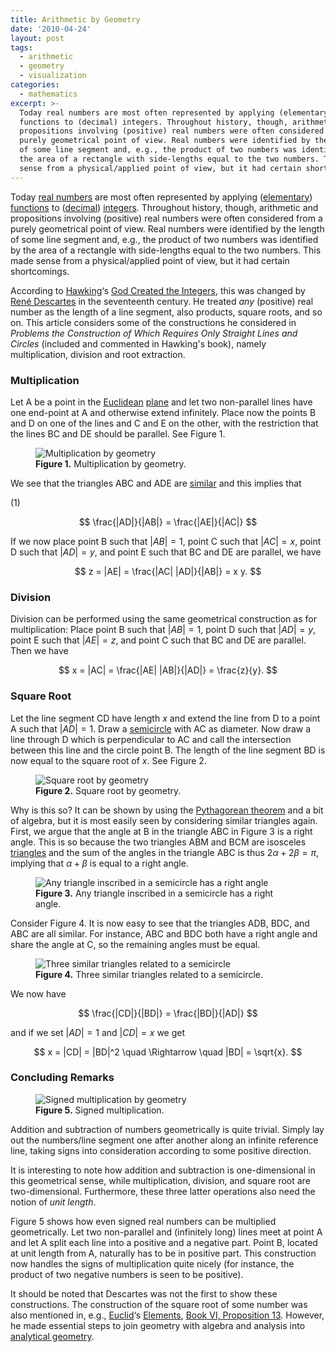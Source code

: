 ```yaml
---
title: Arithmetic by Geometry
date: '2010-04-24'
layout: post
tags:
  - arithmetic
  - geometry
  - visualization
categories:
  - mathematics
excerpt: >-
  Today real numbers are most often represented by applying (elementary)
  functions to (decimal) integers. Throughout history, though, arithmetic and
  propositions involving (positive) real numbers were often considered from a
  purely geometrical point of view. Real numbers were identified by the length
  of some line segment and, e.g., the product of two numbers was identified by
  the area of a rectangle with side-lengths equal to the two numbers. This made
  sense from a physical/applied point of view, but it had certain shortcomings.
---
```


Today [real numbers](http://en.wikipedia.org/wiki/Real_number) are most often represented by applying ([elementary](http://en.wikipedia.org/wiki/Elementary_function_(differential_algebra))) [functions](http://en.wikipedia.org/wiki/Function_(mathematics)) to ([decimal](http://en.wikipedia.org/wiki/Decimal)) [integers](http://en.wikipedia.org/wiki/Integer). Throughout history, though, arithmetic and propositions involving (positive) real numbers were often considered from a purely geometrical point of view. Real numbers were identified by the length of some line segment and, e.g., the product of two numbers was identified by the area of a rectangle with side-lengths equal to the two numbers. This made sense from a physical/applied point of view, but it had certain shortcomings.

According to [Hawking](http://www.hawking.org.uk)&#8216;s [God Created the Integers](/refs/hawking), this was changed by [Ren&eacute; Descartes](http://en.wikipedia.org/wiki/Rene_Descartes) in the seventeenth century. He treated *any* (positive) real number as the length of a line segment, also products, square roots, and so on. This article considers some of the constructions he considered in *Problems the Construction of Which Requires Only Straight Lines and Circles* (included and commented in Hawking's book), namely multiplication, division and root extraction.

### Multiplication

Let A be a point in the [Euclidean](http://en.wikipedia.org/wiki/Euclidean_geometry) [plane](http://en.wikipedia.org/wiki/Plane_(geometry)) and let two non-parallel lines have one end-point at A and otherwise extend infinitely. Place now the points B and D on one of the lines and C and E on the other, with the restriction that the lines BC and DE should be parallel. See Figure&nbsp;1.

<figure>
  <img src="/media/multiplication.svg" class="img-responsive" alt="Multiplication by geometry">
  <figcaption><strong>Figure 1.</strong> Multiplication by geometry.</figcaption>
</figure>

We see that the triangles ABC and ADE are [similar](http://en.wikipedia.org/wiki/Similarity_(geometry)) and this implies that

<div class="pull-right">(1)</div>

$$
\frac{|AD|}{|AB|} = \frac{|AE|}{|AC|}
$$

If we now place point B such that $|AB|=1$, point C such that $|AC|=x$, point D such that $|AD|=y$, and point E such that BC and DE are parallel, we have

$$
z = |AE| = \frac{|AC| |AD|}{|AB|} = x y.
$$

### Division

Division can be performed using the same geometrical construction as for multiplication: Place point B such that $|AB|=1$, point D such that $|AD|=y$, point E such that $|AE|=z$, and point C such that BC and DE are parallel. Then we have

$$
x = |AC| = \frac{|AE| |AB|}{|AD|} = \frac{z}{y}.
$$

### Square Root

Let the line segment CD have length $x$ and extend the line from D to a point A such that $|AD|=1$. Draw a [semicircle](http://en.wikipedia.org/wiki/Semicircle) with AC as diameter. Now draw a line through D which is perpendicular to AC and call the intersection between this line and the circle point B. The length of the line segment BD is now equal to the square root of $x$. See Figure&nbsp;2.

<figure>
  <img src="/media/root1.svg" class="img-responsive" alt="Square root by geometry">
  <figcaption><strong>Figure 2.</strong> Square root by geometry.</figcaption>
</figure>

Why is this so? It can be shown by using the [Pythagorean theorem](/blog/2010/02/visualizing-the-pythagorean-theorem) and a bit of algebra, but it is most easily seen by considering similar triangles again. First, we argue that the angle at B in the triangle ABC in Figure&nbsp;3 is a right angle. This is so because the two triangles ABM and BCM are isosceles [triangles](http://en.wikipedia.org/wiki/Triangle) and the sum of the angles in the triangle ABC is thus $2\alpha+2\beta=\pi$, implying that $\alpha+\beta$ is equal to a right angle.

<figure>
  <img src="/media/root2.svg" class="img-responsive" alt="Any triangle inscribed in a semicircle has a right angle">
  <figcaption><strong>Figure 3.</strong> Any triangle inscribed in a semicircle has a right angle.</figcaption>
</figure>

Consider Figure&nbsp;4. It is now easy to see that the triangles ADB, BDC, and ABC are all similar. For instance, ABC and BDC both have a right angle and share the angle at C, so the remaining angles must be equal.

<figure>
  <img src="/media/root3.svg" class="img-responsive" alt="Three similar triangles related to a semicircle">
  <figcaption><strong>Figure 4.</strong> Three similar triangles related to a semicircle.</figcaption>
</figure>

We now have

$$
\frac{|CD|}{|BD|} = \frac{|BD|}{|AD|}
$$

and if we set $|AD|=1$ and $|CD|=x$ we get

$$
x = |CD| = |BD|^2 \quad \Rightarrow \quad |BD| = \sqrt{x}.
$$

### Concluding Remarks

<figure>
  <img src="/media/signedmult.svg" class="img-responsive" alt="Signed multiplication by geometry">
  <figcaption><strong>Figure 5.</strong> Signed multiplication.</figcaption>
</figure>

Addition and subtraction of numbers geometrically is quite trivial. Simply lay out the numbers/line segment one after another along an infinite reference line, taking signs into consideration according to some positive direction.

It is interesting to note how addition and subtraction is one-dimensional in this geometrical sense, while multiplication, division, and square root are two-dimensional. Furthermore, these three latter operations also need the notion of *unit length*.

Figure&nbsp;5 shows how even signed real numbers can be multiplied geometrically. Let two non-parallel and (infinitely long) lines meet at point A and let A split each line into a positive and a negative part. Point B, located at unit length from A, naturally has to be in positive part. This construction now handles the signs of multiplication quite nicely (for instance, the product of two negative numbers is seen to be positive).

It should be noted that Descartes was not the first to show these constructions. The construction of the square root of some number was also mentioned in, e.g., [Euclid](http://en.wikipedia.org/wiki/Euclid)&#8216;s [Elements](/refs/elements), [Book VI, Proposition 13](http://aleph0.clarku.edu/~djoyce/java/elements/bookVI/propVI13.html). However, he made essential steps to join geometry with algebra and analysis into [analytical geometry](http://en.wikipedia.org/wiki/Analytical_geometry).
